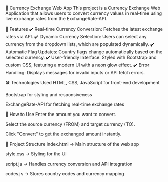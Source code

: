 💱 Currency Exchange Web App
This project is a Currency Exchange Web Application that allows users to convert currency values in real-time using live exchange rates from the ExchangeRate-API.

🌟 Features
✔️ Real-time Currency Conversion: Fetches the latest exchange rates via API.
✔️ Dynamic Currency Selection: Users can select any currency from the dropdown lists, which are populated dynamically.
✔️ Automatic Flag Updates: Country flags change automatically based on the selected currency.
✔️ User-friendly Interface: Styled with Bootstrap and custom CSS, featuring a modern UI with a neon glow effect.
✔️ Error Handling: Displays messages for invalid inputs or API fetch errors.

🛠️ Technologies Used
HTML, CSS, JavaScript for front-end development

Bootstrap for styling and responsiveness

ExchangeRate-API for fetching real-time exchange rates

🚀 How to Use
Enter the amount you want to convert.

Select the source currency (FROM) and target currency (TO).

Click "Convert" to get the exchanged amount instantly.

📂 Project Structure
index.html → Main structure of the web app

style.css → Styling for the UI

script.js → Handles currency conversion and API integration

codes.js → Stores country codes and currency mapping
